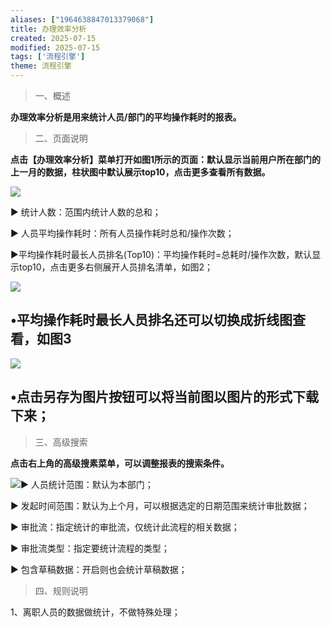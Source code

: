 ```yaml
---
aliases: ["1964638847013379068"]
title: 办理效率分析
created: 2025-07-15
modified: 2025-07-15
tags: ['流程引擎']
theme: 流程引擎
---
```


> 一、概述

**办理效率分析是用来统计人员/部门的平均操作耗时的报表。**

> 二、页面说明

**点击【办理效率分析】菜单打开如图1所示的页面：默认显示当前用户所在部门的上一月的数据，柱状图中默认展示top10，点击更多查看所有数据。**

![](https://myhelpdoc.oss-cn-heyuan.aliyuncs.com/mdimages/04d80a3cdb5a4257bf3ac51abd6ee0f0.jpg)

▶ 统计人数：范围内统计人数的总和；

▶ 人员平均操作耗时：所有人员操作耗时总和/操作次数；

▶平均操作耗时最长人员排名(Top10)：平均操作耗时=总耗时/操作次数，默认显示top10，点击更多右侧展开人员排名清单，如图2；

![](https://myhelpdoc.oss-cn-heyuan.aliyuncs.com/mdimages/6ed9dedfd4f85ec115690bfb34eb5427.jpg)

## •平均操作耗时最长人员排名还可以切换成折线图查看，如图3

![](https://myhelpdoc.oss-cn-heyuan.aliyuncs.com/mdimages/e2ee96fb614be12b5973d68f9dcc9466.jpg)

## •点击另存为图片按钮可以将当前图以图片的形式下载下来；

> 三、高级搜索

**点击右上角的高级搜素菜单，可以调整报表的搜索条件。**

![](https://myhelpdoc.oss-cn-heyuan.aliyuncs.com/mdimages/ce48acc14abd459b3c5379d57c7dfd82.jpg)▶ 人员统计范围：默认为本部门；

▶ 发起时间范围：默认为上个月，可以根据选定的日期范围来统计审批数据；

▶ 审批流：指定统计的审批流，仅统计此流程的相关数据；

▶ 审批流类型：指定要统计流程的类型；

▶ 包含草稿数据：开启则也会统计草稿数据；

> 四、规则说明

1、离职人员的数据做统计，不做特殊处理；

